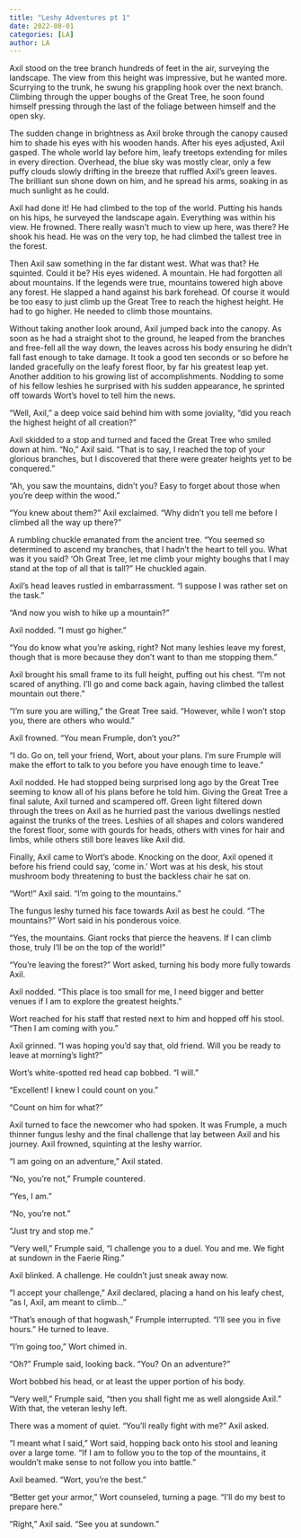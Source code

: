 ```yaml
---
title: "Leshy Adventures pt 1"
date: 2022-08-01
categories: [LA]
author: LA
---
```


Axil stood on the tree branch hundreds of feet in the air, surveying the landscape. The view from this height was impressive, but he wanted more. Scurrying to the trunk, he swung his grappling hook over the next branch. Climbing through the upper boughs of the Great Tree, he soon found himself pressing through the last of the foliage between himself and the open sky.

The sudden change in brightness as Axil broke through the canopy caused him to shade his eyes with his wooden hands. After his eyes adjusted, Axil gasped. The whole world lay before him, leafy treetops extending for miles in every direction. Overhead, the blue sky was mostly clear, only a few puffy clouds slowly drifting in the breeze that ruffled Axil’s green leaves. The brilliant sun shone down on him, and he spread his arms, soaking in as much sunlight as he could.

Axil had done it! He had climbed to the top of the world. Putting his hands on his hips, he surveyed the landscape again. Everything was within his view. He frowned. There really wasn’t much to view up here, was there? He shook his head. He was on the very top, he had climbed the tallest tree in the forest.

Then Axil saw something in the far distant west. What was that? He squinted. Could it be? His eyes widened. A mountain. He had forgotten all about mountains. If the legends were true, mountains towered high above any forest. He slapped a hand against his bark forehead. Of course it would be too easy to just climb up the Great Tree to reach the highest height. He had to go higher. He needed to climb those mountains.

Without taking another look around, Axil jumped back into the canopy. As soon as he had a straight shot to the ground, he leaped from the branches and free-fell all the way down, the leaves across his body ensuring he didn’t fall fast enough to take damage. It took a good ten seconds or so before he landed gracefully on the leafy forest floor, by far his greatest leap yet. Another addition to his growing list of accomplishments. Nodding to some of his fellow leshies he surprised with his sudden appearance, he sprinted off towards Wort’s hovel to tell him the news.

“Well, Axil,” a deep voice said behind him with some joviality, “did you reach the highest height of all creation?”

Axil skidded to a stop and turned and faced the Great Tree who smiled down at him. “No,” Axil said. “That is to say, I reached the top of your glorious branches, but I discovered that there were greater heights yet to be conquered.”

“Ah, you saw the mountains, didn’t you? Easy to forget about those when you’re deep within the wood.”

“You knew about them?” Axil exclaimed. “Why didn’t you tell me before I climbed all the way up there?”

A rumbling chuckle emanated from the ancient tree. “You seemed so determined to ascend my branches, that I hadn’t the heart to tell you. What was it you said? ‘Oh Great Tree, let me climb your mighty boughs that I may stand at the top of all that is tall?” He chuckled again.

Axil’s head leaves rustled in embarrassment. “I suppose I was rather set on the task.”

“And now you wish to hike up a mountain?”

Axil nodded. “I must go higher.”

“You do know what you’re asking, right? Not many leshies leave my forest, though that is more because they don’t want to than me stopping them.”

Axil brought his small frame to its full height, puffing out his chest. “I’m not scared of anything. I’ll go and come back again, having climbed the tallest mountain out there.”

“I’m sure you are willing,” the Great Tree said. “However, while I won’t stop you, there are others who would.”

Axil frowned. “You mean Frumple, don’t you?”

“I do. Go on, tell your friend, Wort, about your plans. I’m sure Frumple will make the effort to talk to you before you have enough time to leave.”

Axil nodded. He had stopped being surprised long ago by the Great Tree seeming to know all of his plans before he told him. Giving the Great Tree a final salute, Axil turned and scampered off. Green light filtered down through the trees on Axil as he hurried past the various dwellings nestled against the trunks of the trees. Leshies of all shapes and colors wandered the forest floor, some with gourds for heads, others with vines for hair and limbs, while others still bore leaves like Axil did.

Finally, Axil came to Wort’s abode. Knocking on the door, Axil opened it before his friend could say, ‘come in.’ Wort was at his desk, his stout mushroom body threatening to bust the backless chair he sat on.

“Wort!” Axil said. “I’m going to the mountains.”

The fungus leshy turned his face towards Axil as best he could. “The mountains?” Wort said in his ponderous voice.

“Yes, the mountains. Giant rocks that pierce the heavens. If I can climb those, truly I’ll be on the top of the world!”

“You’re leaving the forest?” Wort asked, turning his body more fully towards Axil.

Axil nodded. “This place is too small for me, I need bigger and better venues if I am to explore the greatest heights.”

Wort reached for his staff that rested next to him and hopped off his stool. “Then I am coming with you.”

Axil grinned. “I was hoping you’d say that, old friend. Will you be ready to leave at morning’s light?”

Wort’s white-spotted red head cap bobbed. “I will.”

“Excellent! I knew I could count on you.”

“Count on him for what?”

Axil turned to face the newcomer who had spoken. It was Frumple, a much thinner fungus leshy and the final challenge that lay between Axil and his journey. Axil frowned, squinting at the leshy warrior.

“I am going on an adventure,” Axil stated.

“No, you’re not,” Frumple countered.

“Yes, I am.”

“No, you’re not.”

“Just try and stop me.”

“Very well,” Frumple said, “I challenge you to a duel. You and me. We fight at sundown in the Faerie Ring.”

Axil blinked. A challenge. He couldn’t just sneak away now.

“I accept your challenge,” Axil declared, placing a hand on his leafy chest, “as I, Axil, am meant to climb…”

“That’s enough of that hogwash,” Frumple interrupted. “I’ll see you in five hours.” He turned to leave.

“I’m going too,” Wort chimed in.

“Oh?” Frumple said, looking back. “You? On an adventure?”

Wort bobbed his head, or at least the upper portion of his body.

“Very well,” Frumple said, “then you shall fight me as well alongside Axil.” With that, the veteran leshy left.

There was a moment of quiet. “You’ll really fight with me?” Axil asked.

“I meant what I said,” Wort said, hopping back onto his stool and leaning over a large tome. “If I am to follow you to the top of the mountains, it wouldn’t make sense to not follow you into battle.”

Axil beamed. “Wort, you’re the best.”

“Better get your armor,” Wort counseled, turning a page. “I’ll do my best to prepare here.”

“Right,” Axil said. “See you at sundown.”
